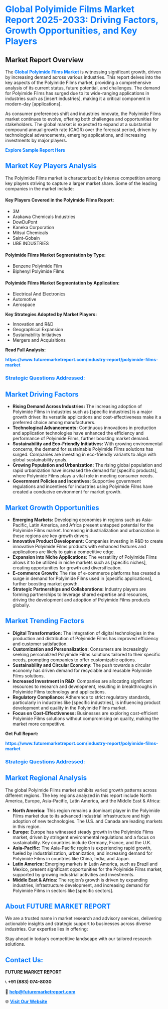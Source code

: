 <h1 style="color: #007BFF;">Global Polyimide Films Market Report 2025-2033: Driving Factors, Growth Opportunities, and Key Players</h1>

<section id="overview">
<h2>Market Report Overview</h2>
<p>The <a href="https://www.futuremarketreport.com/industry-report/polyimide-films-market" style="color: #007BFF; text-decoration: none;"><strong>Global Polyimide Films Market</strong></a> is witnessing significant growth, driven by increasing demand across various industries. This report delves into the key aspects of the Polyimide Films market, providing a comprehensive analysis of its current status, future potential, and challenges. The demand for Polyimide Films has surged due to its wide-ranging applications in industries such as [insert industries], making it a critical component in modern-day [applications].</p>
<p>As consumer preferences shift and industries innovate, the Polyimide Films market continues to evolve, offering both challenges and opportunities for stakeholders. The global market is expected to expand at a substantial compound annual growth rate (CAGR) over the forecast period, driven by technological advancements, emerging applications, and increasing investments by major players.</p>
</section>

<section id="overview">
<p><a href="https://www.futuremarketreport.com/request-sample/reportId=51022" style="color: #007BFF; text-decoration: none;"><strong>Explore Sample Report Here</strong></a></p>
</section>

<section id="key-players">
<h2 style="color: #007BFF;">Market Key Players Analysis</h2>
<p>The Polyimide Films market is characterized by intense competition among key players striving to capture a larger market share. Some of the leading companies in the market include:</p>
<h4>Key Players Covered in the Polyimide Films Report:</h4>
<ul><li>3M</li><li>Arakawa Chemicals Industries</li><li>DowDuPont</li><li>Kaneka Corporation</li><li>Mitsui Chemicals</li><li>Saint-Gobain</li><li>UBE INDUSTRIES</li></ul>
<h4>Polyimide Films Market Segmentation by Type:</h4>
<ul><li>Benzene Polyimide Film</li><li>Biphenyl Polyimide Films</li></ul>

<h4>Polyimide Films Market Segmentation by Application:</h4>
<ul><li>Electrical And Electronics</li><li>Automotive</li><li>Aerospace</li></ul>
<p><strong>Key Strategies Adopted by Market Players:</strong></p>
<ul>
<li>Innovation and R&D</li>
<li>Geographical Expansion</li>
<li>Sustainability Initiatives</li>
<li>Mergers and Acquisitions</li>
</ul>
</section>

<section>
<p><strong>Read Full Analysis: </strong></p><a href="https://www.futuremarketreport.com/industry-report/polyimide-films-market" style="color: #007BFF; text-decoration: none;"><strong>https://www.futuremarketreport.com/industry-report/polyimide-films-market</strong></a>
<h3 style="color: #007BFF;">Strategic Questions Addressed:</h3>
</section>

<section id="driving-factors">
<h2 style="color: #007BFF;">Market Driving Factors</h2>
<ul>
<li><strong>Rising Demand Across Industries:</strong> The increasing adoption of Polyimide Films in industries such as [specific industries] is a major growth driver. Its versatile applications and cost-effectiveness make it a preferred choice among manufacturers.</li>
<li><strong>Technological Advancements:</strong> Continuous innovations in production and application technologies have enhanced the efficiency and performance of Polyimide Films, further boosting market demand.</li>
<li><strong>Sustainability and Eco-Friendly Initiatives:</strong> With growing environmental concerns, the demand for sustainable Polyimide Films solutions has surged. Companies are investing in eco-friendly variants to align with global sustainability goals.</li>
<li><strong>Growing Population and Urbanization:</strong> The rising global population and rapid urbanization have increased the demand for [specific products], where Polyimide Films plays a vital role in meeting consumer needs.</li>
<li><strong>Government Policies and Incentives:</strong> Supportive government regulations and incentives for industries using Polyimide Films have created a conducive environment for market growth.</li>
</ul>
</section>

<section id="growth-opportunities">
<h2 style="color: #007BFF;">Market Growth Opportunities</h2>
<ul>
<li><strong>Emerging Markets:</strong> Developing economies in regions such as Asia-Pacific, Latin America, and Africa present untapped potential for the Polyimide Films market. Increasing industrialization and urbanization in these regions are key growth drivers.</li>
<li><strong>Innovative Product Development:</strong> Companies investing in R&D to create innovative Polyimide Films products with enhanced features and applications are likely to gain a competitive edge.</li>
<li><strong>Expansion into Niche Applications:</strong> The versatility of Polyimide Films allows it to be utilized in niche markets such as [specific niches], creating opportunities for growth and diversification.</li>
<li><strong>E-commerce Growth:</strong> The rise of e-commerce platforms has created a surge in demand for Polyimide Films used in [specific applications], further boosting market growth.</li>
<li><strong>Strategic Partnerships and Collaborations:</strong> Industry players are forming partnerships to leverage shared expertise and resources, driving the development and adoption of Polyimide Films products globally.</li>
</ul>
</section>

<section id="trending-factors">
<h2 style="color: #007BFF;">Market Trending Factors</h2>
<ul>
<li><strong>Digital Transformation:</strong> The integration of digital technologies in the production and distribution of Polyimide Films has improved efficiency and customer satisfaction.</li>
<li><strong>Customization and Personalization:</strong> Consumers are increasingly seeking personalized Polyimide Films solutions tailored to their specific needs, prompting companies to offer customizable options.</li>
<li><strong>Sustainability and Circular Economy:</strong> The push towards a circular economy has driven demand for recyclable and reusable Polyimide Films solutions.</li>
<li><strong>Increased Investment in R&D:</strong> Companies are allocating significant resources to research and development, resulting in breakthroughs in Polyimide Films technology and applications.</li>
<li><strong>Regulatory Compliance:</strong> Adherence to strict regulatory standards, particularly in industries like [specific industries], is influencing product development and quality in the Polyimide Films market.</li>
<li><strong>Focus on Cost-Effectiveness:</strong> Businesses are exploring cost-efficient Polyimide Films solutions without compromising on quality, making the market more competitive.</li>
</ul>
</section>

<section>
<p><strong>Get Full Report: </strong></p><a href="https://www.futuremarketreport.com/industry-report/polyimide-films-market" style="color: #007BFF; text-decoration: none;"><strong>https://www.futuremarketreport.com/industry-report/polyimide-films-market</strong></a>
<h3 style="color: #007BFF;">Strategic Questions Addressed:</h3>
</section>


<section id="regional-analysis">
<h2 style="color: #007BFF;">Market Regional Analysis</h2>
<p>The global Polyimide Films market exhibits varied growth patterns across different regions. The key regions analyzed in this report include North America, Europe, Asia-Pacific, Latin America, and the Middle East & Africa:</p>
<ul>
<li><strong>North America:</strong> This region remains a dominant player in the Polyimide Films market due to its advanced industrial infrastructure and high adoption of new technologies. The U.S. and Canada are leading markets in this region.</li>
<li><strong>Europe:</strong> Europe has witnessed steady growth in the Polyimide Films market, driven by stringent environmental regulations and a focus on sustainability. Key countries include Germany, France, and the U.K.</li>
<li><strong>Asia-Pacific:</strong> The Asia-Pacific region is experiencing rapid growth, fueled by industrialization, urbanization, and increasing demand for Polyimide Films in countries like China, India, and Japan.</li>
<li><strong>Latin America:</strong> Emerging markets in Latin America, such as Brazil and Mexico, present significant opportunities for the Polyimide Films market, supported by growing industrial activities and investments.</li>
<li><strong>Middle East & Africa:</strong> The region’s growth is driven by expanding industries, infrastructure development, and increasing demand for Polyimide Films in sectors like [specific sectors].</li>
</ul>
</section>

<footer>
<h2 style="color: #007BFF;">About FUTURE MARKET REPORT</h2>
<p>We are a trusted name in market research and advisory services, delivering actionable insights and strategic support to businesses across diverse industries. Our expertise lies in offering:</p>

<p>Stay ahead in today’s competitive landscape with our tailored research solutions.</p>

<h2 style="color: #007BFF;">Contact Us:</h2>
<p><strong>FUTURE MARKET REPORT</strong></p>
<p>📞 <strong>+91 (883) 074-8030</strong></p>
<p>📧 <strong><a href="mailto:help@futuremarketreport.com" style="color: #007BFF;">help@futuremarketreport.com</a></strong></p>
<p>🌐 <strong><a href="https://www.futuremarketreport.com/" style="color: #007BFF;">Visit Our Website</a></strong></p>
</footer>